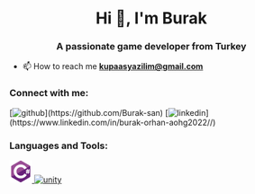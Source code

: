 <h1 align="center">Hi 👋, I'm Burak</h1>
<h3 align="center">A passionate game developer from Turkey</h3>

- 📫 How to reach me **kupaasyazilim@gmail.com**

<h3 align="left">Connect with me:</h3> [<img src='https://user-images.githubusercontent.com/60696929/204914100-148e216f-69b7-487d-a502-f902f6239fe6.png' alt='github' height='40' color='#6e5494'>](https://github.com/Burak-san)  [<img src='https://user-images.githubusercontent.com/60696929/204914127-d5c92c3a-398e-4159-a06f-4e71a342706b.png' alt='linkedin' height='40'>](https://www.linkedin.com/in/burak-orhan-aohg2022//)
<p align="left"></p>

<h3 align="left">Languages and Tools:</h3>
<p align="left"> <a href="https://www.w3schools.com/cs/" target="_blank" rel="noreferrer"> <img src="https://raw.githubusercontent.com/devicons/devicon/master/icons/csharp/csharp-original.svg" alt="csharp" width="40" height="40"/> </a> <a href="https://unity.com/" target="_blank" rel="noreferrer"> <img src="https://www.vectorlogo.zone/logos/unity3d/unity3d-icon.svg" alt="unity" width="40" height="40"/> </a> </p>
